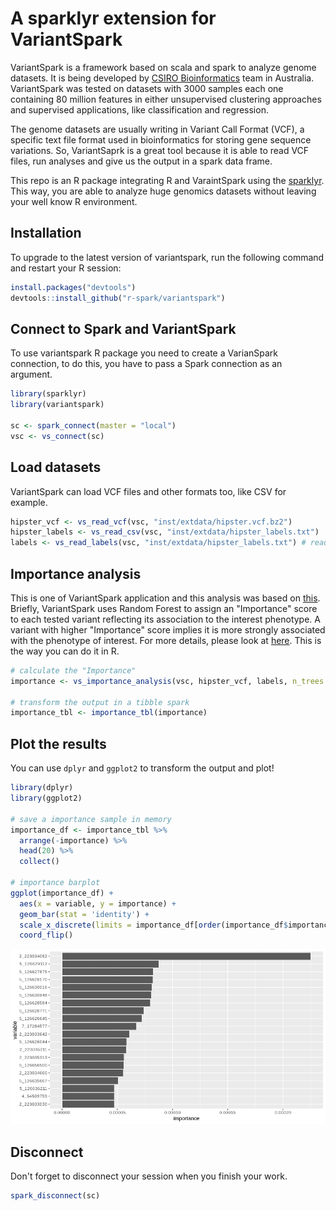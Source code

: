 A sparklyr extension for VariantSpark
================

VariantSpark is a framework based on scala and spark to analyze genome datasets. It is being developed by [CSIRO Bioinformatics](https://bioinformatics.csiro.au/) team in Australia. VariantSpark was tested on datasets with 3000 samples each one containing 80 million features in either unsupervised clustering approaches and supervised applications, like classification and regression.

The genome datasets are usually writing in Variant Call Format (VCF), a specific text file format used in bioinformatics for storing gene sequence variations. So, VariantSaprk is a great tool because it is able to read VCF files, run analyses and give us the output in a spark data frame.

This repo is an R package integrating R and VaraintSpark using the [sparklyr](https://github.com/rstudio/sparklyr). This way, you are able to analyze huge genomics datasets without leaving your well know R environment.

Installation
------------

To upgrade to the latest version of variantspark, run the following command and restart your R session:

``` r
install.packages("devtools")
devtools::install_github("r-spark/variantspark")
```

Connect to Spark and VariantSpark
---------------------------------

To use variantspark R package you need to create a VarianSpark connection, to do this, you have to pass a Spark connection as an argument.

``` r
library(sparklyr)
library(variantspark)

sc <- spark_connect(master = "local")
vsc <- vs_connect(sc)
```

Load datasets
-------------

VariantSpark can load VCF files and other formats too, like CSV for example.

``` r
hipster_vcf <- vs_read_vcf(vsc, "inst/extdata/hipster.vcf.bz2")
hipster_labels <- vs_read_csv(vsc, "inst/extdata/hipster_labels.txt")
labels <- vs_read_labels(vsc, "inst/extdata/hipster_labels.txt") # read just the label column
```

Importance analysis
-------------------

This is one of VariantSpark application and this analysis was based on [this](https://docs.databricks.com/applications/genomics/variant-spark.html). Briefly, VariantSpark uses Random Forest to assign an "Importance" score to each tested variant reflecting its association to the interest phenotype. A variant with higher "Importance" score implies it is more strongly associated with the phenotype of interest. For more details, please look at [here](https://variantspark.readthedocs.io/en/latest/overview.html#importance-analysis). This is the way you can do it in R.

``` r
# calculate the "Importance"
importance <- vs_importance_analysis(vsc, hipster_vcf, labels, n_trees = 100)

# transform the output in a tibble spark
importance_tbl <- importance_tbl(importance) 
```

Plot the results
----------------

You can use `dplyr` and `ggplot2` to transform the output and plot!

``` r
library(dplyr)
library(ggplot2)

# save a importance sample in memory
importance_df <- importance_tbl %>% 
  arrange(-importance) %>% 
  head(20) %>% 
  collect()

# importance barplot
ggplot(importance_df) +
  aes(x = variable, y = importance) + 
  geom_bar(stat = 'identity') +          
  scale_x_discrete(limits = importance_df[order(importance_df$importance), 1]$variable) + 
  coord_flip()
```

![](README_files/figure-markdown_github/unnamed-chunk-5-1.png)

Disconnect
----------

Don't forget to disconnect your session when you finish your work.

``` r
spark_disconnect(sc)
```
